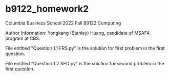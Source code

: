 # b9122_homework2
Columbia Business School 2022 Fall B9122 Computing

Author Information: Yongkang (Stanley) Huang, candidate of MSAFA program at CBS.

File entitled "Question 1.1 FRS.py" is the solution for first problem in the first question.

File entitled "Question 1.2 SEC.py" is the solution for second problem in the first question.
